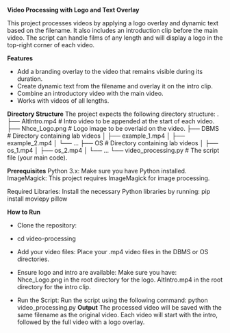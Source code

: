 **Video Processing with Logo and Text Overlay**

This project processes videos by applying a logo overlay and dynamic text based on the filename. It also includes an introduction clip before the main video. The script can handle films of any length and will display a logo in the top-right corner of each video.

**Features**
- Add a branding overlay to the video that remains visible during its duration.
- Create dynamic text from the filename and overlay it on the intro clip.
- Combine an introductory video with the main video.
- Works with videos of all lengths.

**Directory Structure**
The project expects the following directory structure:
.
├── AltIntro.mp4       # Intro video to be appended at the start of each video.
├── Nhce_Logo.png      # Logo image to be overlaid on the video.
├── DBMS               # Directory containing lab videos 
│   ├── example_1.mp4
│   ├── example_2.mp4
│   └── ...
├── OS                 # Directory containing lab videos
│   ├── os_1.mp4
│   ├── os_2.mp4
│   └── ...
└── video_processing.py # The script file (your main code).

**Prerequisites**
Python 3.x: Make sure you have Python installed. 
ImageMagick: This project requires ImageMagick for image processing. 

Required Libraries: Install the necessary Python libraries by running:
pip install moviepy pillow

**How to Run**
- Clone the repository:
  
- cd video-processing
- Add your video files: Place your .mp4 video files in the DBMS or OS directories.
- Ensure logo and intro are available: 
Make sure you have:
Nhce_Logo.png in the root directory for the logo.
AltIntro.mp4 in the root directory for the intro clip.
- Run the Script: Run the script using the following command:
python video_processing.py
**Output**
The processed video will be saved with the same filename as the original video. Each video will start with the intro, followed by the full video with a logo overlay.
